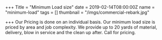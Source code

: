 +++
Title = "Minimum Load size"
date = 2019-02-14T08:00:00Z
name = "minimum-load"
tags = []
thumbnail = "/imgs/commercial-rebark.jpg"

+++
Our Pricing is done on an individual basis.  Our minimum load size is priced by area and job complexity. We provide up to 20 yards of material, delivery, blow in service and the clean up after.  Call for pricing. 